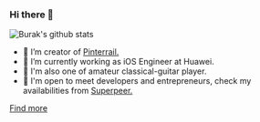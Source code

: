 ### Hi there 👋

![Burak's github stats](https://github-readme-stats.vercel.app/api/?username=burakgunduztr&show_icons=true&title_color=fff&icon_color=79ff97&text_color=9f9f9f&bg_color=151515)

- 💼 I’m creator of [Pinterrail.](https://pinterrail.com/app)
- 🔭 I’m currently working as iOS Engineer at Huawei.
- 🌱 I'm also one of amateur classical-guitar player.
- 💬 I'm open to meet developers and entrepreneurs, check my availabilities from [Superpeer.](https://superpeer.com/burakgunduz/-/meet)

[Find more](https://burakgunduztr.github.io)
